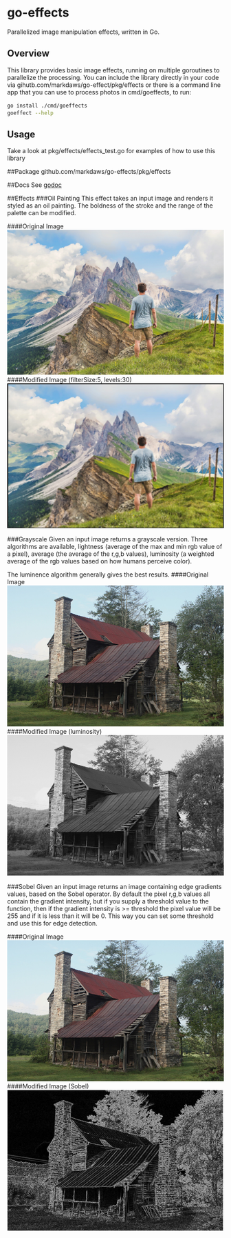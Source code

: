 # go-effects
Parallelized image manipulation effects, written in Go.

## Overview
This library provides basic image effects, running on multiple goroutines to parallelize the processing. You can include the library directly in your code via gihutb.com/markdaws/go-effect/pkg/effects or there is a command line app that you can use to process photos in cmd/goeffects, to run:

```bash
go install ./cmd/goeffects 
goeffect --help
```

## Usage
Take a look at pkg/effects/effects_test.go for examples of how to use this library

##Package
github.com/markdaws/go-effects/pkg/effects

##Docs
See [godoc](https://godoc.org/github.com/markdaws/go-effects/pkg/effects)

##Effects
###Oil Painting
This effect takes an input image and renders it styled as an oil painting. The boldness of the stroke and the range of the palette can be modified.

####Original Image
![](examples/mountain.jpg)
####Modified Image (filterSize:5, levels:30)
![](examples/mountain-oil-15-30.jpg)

###Grayscale
Given an input image returns a grayscale version. Three algorithms are available, lightness (average of the max and min rgb value of a pixel), average (the average of the r,g,b values), luminosity (a weighted average of the rgb values based on how humans perceive color).

The luminence algorithm generally gives the best results.
####Original Image
![](examples/cabin.jpg)
####Modified Image (luminosity)
![](examples/cabin-gray-luminosity.png)

###Sobel
Given an input image returns an image containing edge gradients values, based on the Sobel operator.  By default the pixel r,g,b values all contain the gradient intensity, but if you supply a threshold value to the function, then if the gradient intensity is >= threshold the pixel value will be 255 and if it is less than it will be 0.  This way you can set some threshold and use this for edge detection.

####Original Image
![](examples/cabin.jpg)
####Modified Image (Sobel)
![](examples/cabin-sobel.png)

